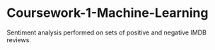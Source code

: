 # Coursework-1-Machine-Learning
Sentiment analysis performed on sets of positive and negative IMDB reviews.
